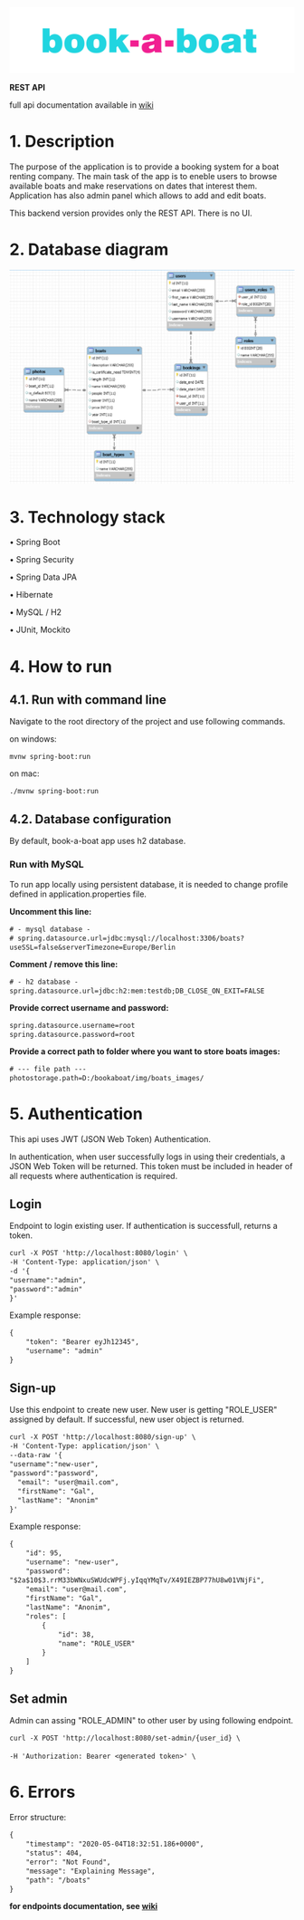 ![Book A Boat](img/logo.png)

**REST API**

full api documentation available in [wiki](https://github.com/zajan/book-a-boat/wiki)


# 1. Description

The purpose of the application is to provide a booking system for a
boat renting company.  The main task of the app is to eneble users to
browse available boats and make reservations on dates that interest
them. Application has also admin panel which allows to add and edit
boats.

This backend version provides only the REST API. There is no UI.

# 2. Database diagram

![db diagram](img/db.png)


# 3. Technology stack

• Spring Boot

• Spring Security

• Spring Data JPA

• Hibernate

• MySQL / H2

• JUnit, Mockito

# 4. How to run

## 4.1. Run with command line

Navigate to the root directory of the project and use following commands.

on windows:
```
mvnw spring-boot:run
```
on mac:
```
./mvnw spring-boot:run
```

## 4.2. Database configuration

By default, book-a-boat app uses h2 database.  

### Run with MySQL

To run app locally using persistent database, it is needed to change profile defined in application.properties file.

**Uncomment this line:**

```
# - mysql database -
# spring.datasource.url=jdbc:mysql://localhost:3306/boats?useSSL=false&serverTimezone=Europe/Berlin

```

**Comment / remove this line:**
```
# - h2 database -
spring.datasource.url=jdbc:h2:mem:testdb;DB_CLOSE_ON_EXIT=FALSE
```

**Provide correct username and password:**

```
spring.datasource.username=root
spring.datasource.password=root
```


**Provide a correct path to folder where you want to store boats images:**

```
# --- file path ---
photostorage.path=D:/bookaboat/img/boats_images/
```

# 5. Authentication

This api uses JWT (JSON Web Token) Authentication.


In authentication, when user successfully logs in using their
credentials, a JSON Web Token will be returned.
This token must be included in header of all requests where
authentication is required.

## Login

Endpoint to login existing user. If authentication is successfull,
returns a token.

```
curl -X POST 'http://localhost:8080/login' \
-H 'Content-Type: application/json' \
-d '{
"username":"admin",
"password":"admin"
}'
```

Example response:

```
{
    "token": "Bearer eyJh12345",
    "username": "admin"
}
```

## Sign-up

Use this endpoint to create new user. New user is getting "ROLE_USER"
assigned by default. If successful, new user object is returned.

```
curl -X POST 'http://localhost:8080/sign-up' \
-H 'Content-Type: application/json' \
--data-raw '{
"username":"new-user",
"password":"password",
  "email": "user@mail.com",
  "firstName": "Gal",
  "lastName": "Anonim"
}'
```
Example response:
```
{
    "id": 95,
    "username": "new-user",
    "password": "$2a$10$3.rrM33bWNxuSWUdcWPFj.yIqqYMqTv/X49IEZBP77hU8w01VNjFi",
    "email": "user@mail.com",
    "firstName": "Gal",
    "lastName": "Anonim",
    "roles": [
        {
            "id": 38,
            "name": "ROLE_USER"
        }
    ]
}
```

## Set admin

Admin can assing "ROLE_ADMIN" to other user by using following endpoint.

```
curl -X POST 'http://localhost:8080/set-admin/{user_id} \

-H 'Authorization: Bearer <generated token>' \
```


# 6. Errors

Error structure:

```
{
    "timestamp": "2020-05-04T18:32:51.186+0000",
    "status": 404,
    "error": "Not Found",
    "message": "Explaining Message",
    "path": "/boats"
}
```

**for endpoints documentation, see [wiki](https://github.com/zajan/book-a-boat/wiki)**